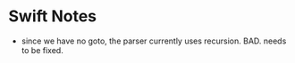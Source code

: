 Swift Notes
===========

- since we have no goto, the parser currently uses recursion. BAD. needs to
  be fixed.
